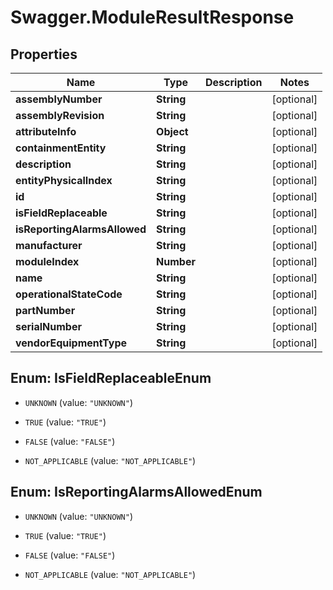 # Swagger.ModuleResultResponse

## Properties
Name | Type | Description | Notes
------------ | ------------- | ------------- | -------------
**assemblyNumber** | **String** |  | [optional] 
**assemblyRevision** | **String** |  | [optional] 
**attributeInfo** | **Object** |  | [optional] 
**containmentEntity** | **String** |  | [optional] 
**description** | **String** |  | [optional] 
**entityPhysicalIndex** | **String** |  | [optional] 
**id** | **String** |  | [optional] 
**isFieldReplaceable** | **String** |  | [optional] 
**isReportingAlarmsAllowed** | **String** |  | [optional] 
**manufacturer** | **String** |  | [optional] 
**moduleIndex** | **Number** |  | [optional] 
**name** | **String** |  | [optional] 
**operationalStateCode** | **String** |  | [optional] 
**partNumber** | **String** |  | [optional] 
**serialNumber** | **String** |  | [optional] 
**vendorEquipmentType** | **String** |  | [optional] 


<a name="IsFieldReplaceableEnum"></a>
## Enum: IsFieldReplaceableEnum


* `UNKNOWN` (value: `"UNKNOWN"`)

* `TRUE` (value: `"TRUE"`)

* `FALSE` (value: `"FALSE"`)

* `NOT_APPLICABLE` (value: `"NOT_APPLICABLE"`)




<a name="IsReportingAlarmsAllowedEnum"></a>
## Enum: IsReportingAlarmsAllowedEnum


* `UNKNOWN` (value: `"UNKNOWN"`)

* `TRUE` (value: `"TRUE"`)

* `FALSE` (value: `"FALSE"`)

* `NOT_APPLICABLE` (value: `"NOT_APPLICABLE"`)




